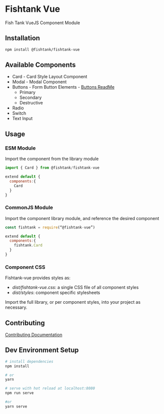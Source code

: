# Fishtank Vue

Fish Tank VueJS Component Module

## Installation

``` sh
npm install @fishtank/fishtank-vue
```

## Available Components

* Card - Card Style Layout Component
* Modal - Modal Component
* Buttons - Form Button Elements - [Buttons ReadMe](src/components/Buttons.md)
  * Primary
  * Secondary
  * Destructive
* Radio
* Switch
* Text Input

## Usage

### ESM Module

Import the component from the library module
``` js
import { Card } from @fishtank/fishtank-vue

extend default {
  components:{
    Card
  }
}
```
### CommonJS Module
Import the component library module, and reference the desired component

``` js
const fishtank = require(“@fishtank-vue”)

extend default {
  components:{
    fishtank.Card
  }
}
```

### Component CSS

Fishtank-vue provides styles as:
  * _dist/fishtank-vue.css_: a single CSS file of all component styles
  * _dist/styles_: component specific stylesheets

Import the full library, or per component styles, into your project as necessary.

## Contributing

[Contributing Documentation](.github/CONTRIBUTING.md)

## Dev Environment Setup

``` bash
# install dependencies
npm install

# or
yarn

# serve with hot reload at localhost:8080
npm run serve 

#or
yarn serve
```